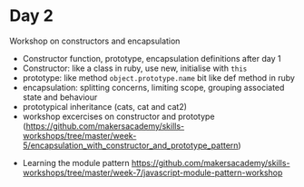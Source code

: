 # Day 2

Workshop on constructors and encapsulation
- Constructor function, prototype, encapsulation definitions after day 1
- Constructor: like a class in ruby, use new, initialise with `this`
- prototype: like method `object.prototype.name` bit like def method in ruby
- encapsulation: splitting concerns, limiting scope, grouping associated state and behaviour
- prototypical inheritance (cats, cat and cat2)
- workshop excercises on constructor and prototype (https://github.com/makersacademy/skills-workshops/tree/master/week-5/encapsulation_with_constructor_and_prototype_pattern)

* Learning the module pattern
https://github.com/makersacademy/skills-workshops/tree/master/week-7/javascript-module-pattern-workshop